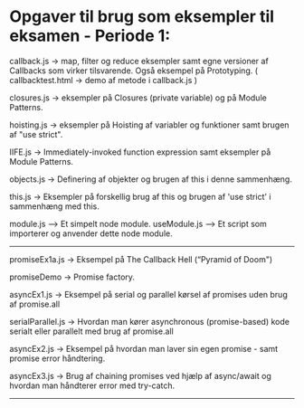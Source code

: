 # Opgaver til brug som eksempler til eksamen - Periode 1:

callback.js  ->  map, filter og reduce eksempler samt egne versioner af Callbacks som virker tilsvarende. Også eksempel på Prototyping.
( callbacktest.html  ->  demo af metode i callback.js )

closures.js  ->  eksempler på Closures (private variable) og på Module Patterns.

hoisting.js  ->  eksempler på Hoisting af variabler og funktioner samt brugen af "use strict".

IIFE.js  ->  Immediately-invoked function expression samt eksempler på Module Patterns.

objects.js  ->  Definering af objekter og brugen af this i denne sammenhæng.

this.js  ->  Eksempler på forskellig brug af this og brugen af 'use strict' i sammenhæng med this.

module.js  -->  Et simpelt node module.
useModule.js  -->  Et script som importerer og anvender dette node module.

----

promiseEx1a.js  ->  Eksempel på The Callback Hell  (“Pyramid of Doom")

promiseDemo  ->  Promise factory.

asyncEx1.js  ->  Eksempel på serial og parallel kørsel af promises uden brug af promise.all

serialParallel.js  ->  Hvordan man kører asynchronous (promise-based) kode serialt eller parallelt med brug af promise.all

asyncEx2.js  ->  Eksempel på hvordan man laver sin egen promise - samt promise error håndtering.

asyncEx3.js  ->  Brug af chaining promises ved hjælp af async/await og hvordan man håndterer error med try-catch.

----

